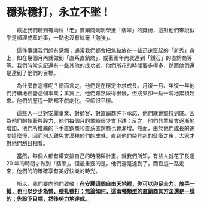 # 穩紮穩打，永立不墜！

&emsp;&emsp;最近我們聽到有兩位「老」直銷商剛剛榮獲「翡翠」的獎銜，這對他們來說似乎是順理成章的事，一點也沒有絲毫「勉強」。

&emsp;&emsp;這件事讓我們頗有感觸；通常我們都會把焦點放在一些迅速竄起的「新秀」身上，如在幾個月內就做到「直系直銷商」，或著兩年內就達到「鑽石」的直銷商等等。我們時常忘記還有一些其他的成功者，他們所花的時間要多得多，然而他們還是達到了他們的目標。

&emsp;&emsp;為什麼會這樣呢？總而言之，他們是在穩定中求成長。月復一月、年復一年他們持續地經營這個事業；事實上，他們雖然做得很慢，但成果卻一點一滴地累積起來。他們的歷程一點都不戲劇化，但卻很平穩。

&emsp;&emsp;這些人一旦對安麗事業、對顧客、對直銷商許下承諾，他們就會堅持到底。因為他們的執著與毅力，他們每個月的業績很少會下跌；反之，他們的業績會逐漸地增加，他們所推薦的下手直銷商和直系直銷商也會漸增。然而，由於他們成長的速度這麼慢，因而別人難免會漠視他們的成就，直到他們榮登新的獎銜之後，大家才對他們刮目相看。

&emsp;&emsp;當然，每個人都有權安排自己的時間與計畫。就我們所知，有些人就花了長達 20 年的時間才做到「翡翠」。但最重要的是，他們還是達到了，而且這一路走來，他們的的確確享有美好快樂的時光。

&emsp;&emsp;所以，我們要向他們致敬！[**在安麗這個自由天地裡，你可以卯足全力、放手一搏，也可以步步為營、穩扎穩打；無論如何，這兩種類型的直銷商其方法還是一樣的；先設下目標，然後努力地達成。**]()
